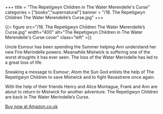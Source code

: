 +++
title = "The Repetigwyn Children in The Water Merendelle's Curse"
categories = ["books","supernatural"]
banner = "/18. The Repetigwyn Children The Water Merendelle’s Curse.jpg"
+++

{{< figure src="/18. The Repetigwyn Children The Water Merendelle’s Curse.jpg" width="400" alt="The Repetigwyn Children in The Water Merendelle's Curse cover" class="left" >}}

Uncle Esmour has been spending the Summer helping Ann understand her new Fire Merindelle powers. Meanwhile Mistwick is suffering one of the worst droughts it has ever seen. The loss of the Water Merindelle has led to a great loss of life. 

Sneaking a message to Esmour; Atom the Sun God enlists the help of The Repetigwyn Children to save Mistwick and to fight Ravastrene once again. 

With the help of their friends Henry and Alice Montague, Frank and Ann are about to return to Mistwick for another adventure. The Repetigwyn Children are back in The Water Merindelle’s Curse.
  
  
[Buy now at Amazon.co.uk](https://www.amazon.co.uk/Repetigwyn-Children-Water-Merendelles-Curse/dp/168662431X)